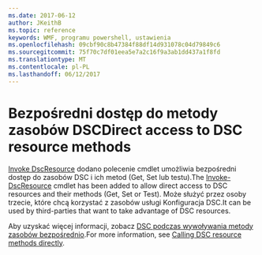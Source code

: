 ```yaml
---
ms.date: 2017-06-12
author: JKeithB
ms.topic: reference
keywords: WMF, programu powershell, ustawienia
ms.openlocfilehash: 09cbf90c8b47384f88df14d931078c04d79849c6
ms.sourcegitcommit: 75f70c7df01eea5e7a2c16f9a3ab1dd437a1f8fd
ms.translationtype: MT
ms.contentlocale: pl-PL
ms.lasthandoff: 06/12/2017
---
```

# <a name="direct-access-to-dsc-resource-methods"></a><span data-ttu-id="ae295-102">Bezpośredni dostęp do metody zasobów DSC</span><span class="sxs-lookup"><span data-stu-id="ae295-102">Direct access to DSC resource methods</span></span>


<span data-ttu-id="ae295-103">[Invoke DscResource](https://technet.microsoft.com/en-us/library/mt517869.aspx) dodano polecenie cmdlet umożliwia bezpośredni dostęp do zasobów DSC i ich metod (Get, Set lub testu).</span><span class="sxs-lookup"><span data-stu-id="ae295-103">The [Invoke-DscResource](https://technet.microsoft.com/en-us/library/mt517869.aspx) cmdlet has been added to allow direct access to DSC resources and their methods (Get, Set or Test).</span></span> <span data-ttu-id="ae295-104">Może służyć przez osoby trzecie, które chcą korzystać z zasobów usługi Konfiguracja DSC.</span><span class="sxs-lookup"><span data-stu-id="ae295-104">It can be used by third-parties that want to take advantage of DSC resources.</span></span>

<span data-ttu-id="ae295-105">Aby uzyskać więcej informacji, zobacz [DSC podczas wywoływania metody zasobów bezpośrednio](https://msdn.microsoft.com/powershell/dsc/directcallresource).</span><span class="sxs-lookup"><span data-stu-id="ae295-105">For more information, see [Calling DSC resource methods directly](https://msdn.microsoft.com/powershell/dsc/directcallresource).</span></span>

